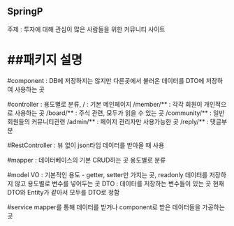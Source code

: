 ## SpringP
주제 : 
투자에 대해 관심이 많은 사람들을 위한 커뮤니티 사이트

##패키지 설명
======================================================================================================================================================
#component 
: DB에 저장하지는 않지만 다른곳에서 불러온 데이터를 DTO에 저장하여 사용하는 곳


#controller 
  : 용도별로 분류, 
  / : 기본 메인페이지
  /member/** : 각각 회원이 개인적으로 사용하는 곳
  /board/** : 주식 관련, 모두가 읽을 수 있는 곳
  /community/** : 일반 회원들의 커뮤니티관련
  /admin/** : 페이지 관리자만 사용가능한 곳
  /reply/** : 댓글부분

#RestController : 뷰 없이 json타입 데이터를 받아올 때 사용


#mapper 
: 데이터베이스의 기본 CRUD하는 곳
용도별로 분류


#model
VO 
: 기본적인 용도 - getter, setter만 가지는 곳, readonly
데이터를 저장하지 않고 용도별로 변수를 넣어두는 곳
DTO 
: 데이터를 저장하는 변수들이 있는 곳
현재 DTO와 Entity가 같아서 모두를 DTO로 정함


#service
mapper를 통해 데이터를 받거나 component로 받은 데이터들을 가공하는 곳
















